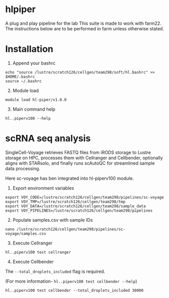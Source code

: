 # hlpiper

A plug and play pipeline for the lab
This suite is made to work with farm22. The instructions below are to be performed in farm unless otherwise stated.

# Installation

1. Append your bashrc

```
echo "source /lustre/scratch126/cellgen/team298/soft/hl.bashrc" >> $HOME/.bashrc
source ~/.bashrc
```

2. Module load

```
module load hl-piper/v1.0.0
```

3. Main command help

```
hl..piperv100 --help
```
# scRNA seq analysis

SingleCell-Voyage retrieves FASTQ files from iRODS storage to Lustre storage on HPC, processes them with Cellranger and Cellbender, optionally aligns with STARsolo, and finally runs scAutoQC for streamlined sample data processing. 

Here sc-voyage has ben integrated into hl-piperv100 module.

1. Export environment variables

```
export VOY_CODE=/lustre/scratch126/cellgen/team298/pipelines/sc-voyage 
export VOY_TMP=/lustre/scratch126/cellgen/team298/tmp 
export VOY_DATA=/lustre/scratch126/cellgen/team298/sample_data 
export VOY_PIPELINES=/lustre/scratch126/cellgen/team298/pipelines
```

2. Populate samples.csv with sample IDs
```
nano /lustre/scratch126/cellgen/team298/pipelines/sc-voyage/samples.csv
```

3. Execute Cellranger
```
hl..piperv100 test cellranger
```

4. Execute Cellbender

The ```--total_droplets_included``` flag is required.

(For more information- ```hl..piperv100 test cellbender --help```)
```
hl..piperv100 test cellbender --total_droplets_included 30000
```


